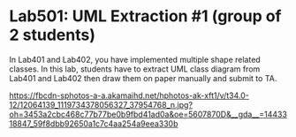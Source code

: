 ﻿# Lab501: UML Extraction #1 (group of 2 students)

In Lab401 and Lab402, you have implemented multiple shape related classes.
In this lab, students have to extract UML class diagram from Lab401 and Lab402 
then draw them on paper manually and submit to TA.

https://fbcdn-sphotos-a-a.akamaihd.net/hphotos-ak-xft1/v/t34.0-12/12064139_1119734378056327_37954768_n.jpg?oh=3453a2cbc468c77b77be0b9fbd41ad0a&oe=5607870D&__gda__=1443318847_59f8dbb92650a1c7c4aa254a9eea330b
